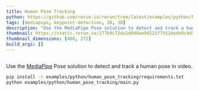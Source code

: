 ```yaml
---
title: Human Pose Tracking
python: https://github.com/rerun-io/rerun/tree/latest/examples/python/human_pose_tracking/main.py
tags: [mediapipe, keypoint-detection, 2D, 3D]
description: "Use the MediaPipe Pose solution to detect and track a human pose in video."
thumbnail: https://static.rerun.io/277b9c72da1d0d0ae9d221f7552dede9c4d5b2fa_human_pose_tracking_480w.png
thumbnail_dimensions: [480, 272]
build_args: []
---
```


<picture>
  <source media="(max-width: 480px)" srcset="https://static.rerun.io/277b9c72da1d0d0ae9d221f7552dede9c4d5b2fa_human_pose_tracking_480w.png">
  <source media="(max-width: 768px)" srcset="https://static.rerun.io/fd10603d5f34b2b8c961a01fe98ab37cccc4d1be_human_pose_tracking_768w.png">
  <source media="(max-width: 1024px)" srcset="https://static.rerun.io/d7bcbe589d71ce25733552237e18919f18cef24a_human_pose_tracking_1024w.png">
  <source media="(max-width: 1200px)" srcset="https://static.rerun.io/bbf84b7d85dd5fd307fd230527164d77a95b62aa_human_pose_tracking_1200w.png">
  <img src="https://static.rerun.io/37d47fe7e3476513f9f58c38da515e2cd4a093f9_human_pose_tracking_full.png" alt="">
</picture>

Use the [MediaPipe](https://google.github.io/mediapipe/) Pose solution to detect and track a human pose in video.

```bash
pip install -r examples/python/human_pose_tracking/requirements.txt
python examples/python/human_pose_tracking/main.py
```
